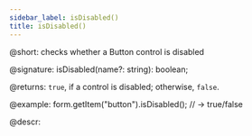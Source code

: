 ```yaml
---
sidebar_label: isDisabled()
title: isDisabled()
---          
```


@short: checks whether a Button control is disabled

@signature: isDisabled(name?: string): boolean;

@returns:
`true`, if a control is disabled; otherwise, `false`.

@example:
form.getItem("button").isDisabled();
// -> true/false

@descr:
